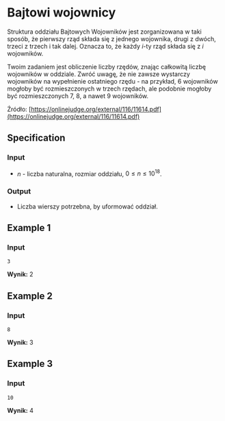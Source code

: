 # Bajtowi wojownicy

Struktura oddziału Bajtowych Wojowników jest zorganizowana w taki sposób, że pierwszy rząd składa się z jednego wojownika, drugi z dwóch, trzeci z trzech i tak dalej. Oznacza to, że każdy $i$-ty rząd składa się z $i$ wojowników.

Twoim zadaniem jest obliczenie liczby rzędów, znając całkowitą liczbę wojowników w oddziale. Zwróć uwagę, że nie zawsze wystarczy wojowników na wypełnienie ostatniego rzędu - na przykład, $6$ wojowników mogłoby być rozmieszczonych w trzech rzędach, ale podobnie mogłoby być rozmieszczonych $7$, $8$, a nawet $9$ wojowników.

Źródło: [https://onlinejudge.org/external/116/11614.pdf](https://onlinejudge.org/external/116/11614.pdf)

## Specification

### Input

* $n$ - liczba naturalna, rozmiar oddziału, $0\leq n\leq 10^{18}$.

### Output

* Liczba wierszy potrzebna, by uformować oddział.

## Example 1

### Input

```
3
```

**Wynik:** $2$

## Example 2

### Input

```
8
```

**Wynik:** $3$

## Example 3

### Input

```
10
```

**Wynik:** $4$
